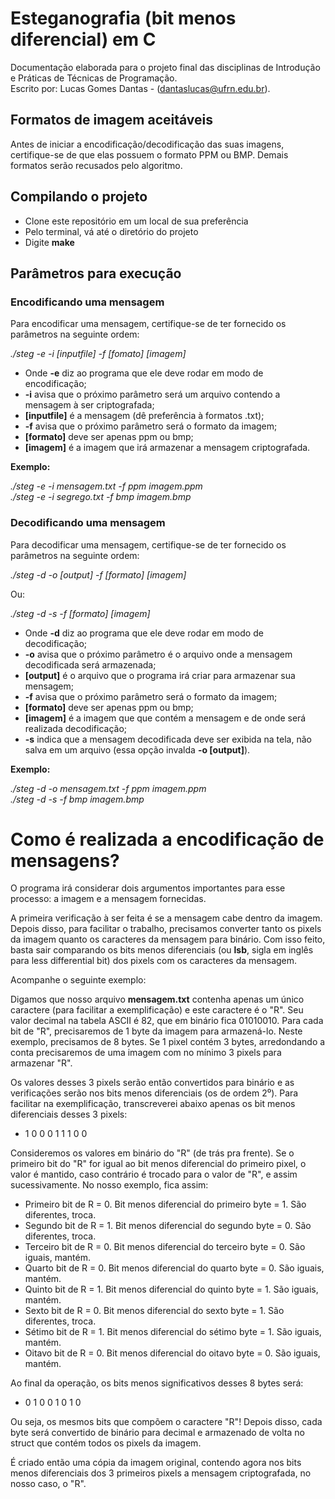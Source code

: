 # Esteganografia (bit menos diferencial) em C
Documentação elaborada para o projeto final das disciplinas de Introdução e Práticas de Técnicas de Programação.  
Escrito por: Lucas Gomes Dantas - (dantaslucas@ufrn.edu.br).

## Formatos de imagem aceitáveis

Antes de iniciar a encodificação/decodificação das suas imagens, certifique-se de que elas possuem o formato PPM ou BMP.
Demais formatos serão recusados pelo algoritmo.

## Compilando o projeto

* Clone este repositório em um local de sua preferência
* Pelo terminal, vá até o diretório do projeto
* Digite **make**

## Parâmetros para execução

### Encodificando uma mensagem

Para encodificar uma mensagem, certifique-se de ter fornecido os parâmetros na seguinte ordem:

*./steg -e -i [inputfile] -f [fomato] [imagem]*

* Onde **-e** diz ao programa que ele deve rodar em modo de encodificação;
* **-i** avisa que o próximo parâmetro será um arquivo contendo a mensagem à ser criptografada;
* **[inputfile]** é a mensagem (dê preferência à formatos .txt);
* **-f** avisa que o próximo parâmetro será o formato da imagem;
* **[formato]** deve ser apenas ppm ou bmp;
* **[imagem]** é a imagem que irá armazenar a mensagem criptografada.

**Exemplo:**

*./steg -e -i mensagem.txt -f ppm imagem.ppm*  
*./steg -e -i segrego.txt -f bmp imagem.bmp*

### Decodificando uma mensagem

Para decodificar uma mensagem, certifique-se de ter fornecido os parâmetros na seguinte ordem:

*./steg -d -o [output] -f [formato] [imagem]*

Ou:

*./steg -d -s -f [formato] [imagem]*

* Onde **-d** diz ao programa que ele deve rodar em modo de decodificação;
* **-o** avisa que o próximo parâmetro é o arquivo onde a mensagem decodificada será armazenada;
* **[output]** é o arquivo que o programa irá criar para armazenar sua mensagem;
* **-f** avisa que o próximo parâmetro será o formato da imagem;
* **[formato]** deve ser apenas ppm ou bmp;
* **[imagem]** é a imagem que que contém a mensagem e de onde será realizada decodificação;
* **-s** indica que a mensagem decodificada deve ser exibida na tela, não salva em um arquivo (essa opção invalda **-o [output]**).

**Exemplo:**

*./steg -d -o mensagem.txt -f ppm imagem.ppm*  
*./steg -d -s -f bmp imagem.bmp*

# Como é realizada a encodificação de mensagens?

O programa irá considerar dois argumentos importantes para esse processo: a imagem e a mensagem fornecidas.

A primeira verificação à ser feita é se a mensagem cabe dentro da imagem. Depois disso, para facilitar o trabalho, precisamos converter tanto os pixels da imagem quanto os caracteres da mensagem para binário. Com isso feito, basta sair comparando os bits menos diferenciais (ou **lsb**, sigla em inglês para less differential bit) dos pixels com os caracteres da mensagem.

Acompanhe o seguinte exemplo:

Digamos que nosso arquivo **mensagem.txt** contenha apenas um único caractere (para facilitar a exemplificação) e este caractere é o "R". Seu valor decimal na tabela ASCII é 82, que em binário fica 01010010. Para cada bit de "R", precisaremos de 1 byte da imagem para armazená-lo. Neste exemplo, precisamos de 8 bytes. Se 1 pixel contém 3 bytes, arredondando a conta precisaremos de uma imagem com no mínimo 3 pixels para armazenar "R".

Os valores desses 3 pixels serão então convertidos para binário e as verificações serão nos bits menos diferenciais (os de ordem 2⁰). Para facilitar na exemplificação, transcreverei abaixo apenas os bit menos diferenciais desses 3 pixels:

* 1 0 0 0 1 1 1 0 0

Consideremos os valores em binário do "R" (de trás pra frente). Se o primeiro bit do "R" for igual ao bit menos diferencial do primeiro pixel, o valor é mantido, caso contrário é trocado para o valor de "R", e assim sucessivamente. No nosso exemplo, fica assim:

* Primeiro bit de R = 0. Bit menos diferencial do primeiro byte = 1. São diferentes, troca.
* Segundo bit de R = 1. Bit menos diferencial do segundo byte = 0. São diferentes, troca.
* Terceiro bit de R = 0. Bit menos diferencial do terceiro byte = 0. São iguais, mantém.
* Quarto bit de R = 0. Bit menos diferencial do quarto byte = 0. São iguais, mantém.
* Quinto bit de R = 1. Bit menos diferencial do quinto byte = 1. São iguais, mantém.
* Sexto bit de R = 0. Bit menos diferencial do sexto byte = 1. São diferentes, troca.
* Sétimo bit de R = 1. Bit menos diferencial do sétimo byte = 1. São iguais, mantém.
* Oitavo bit de R = 0. Bit menos diferencial do oitavo byte = 0. São iguais, mantém.

Ao final da operação, os bits menos significativos desses 8 bytes será:

* 0 1 0 0 1 0 1 0

Ou seja, os mesmos bits que compõem o caractere "R"! Depois disso, cada byte será convertido de binário para decimal e armazenado de volta no struct que contém todos os pixels da imagem.

É criado então uma cópia da imagem original, contendo agora nos bits menos diferenciais dos 3 primeiros pixels a mensagem criptografada, no nosso caso, o "R".
